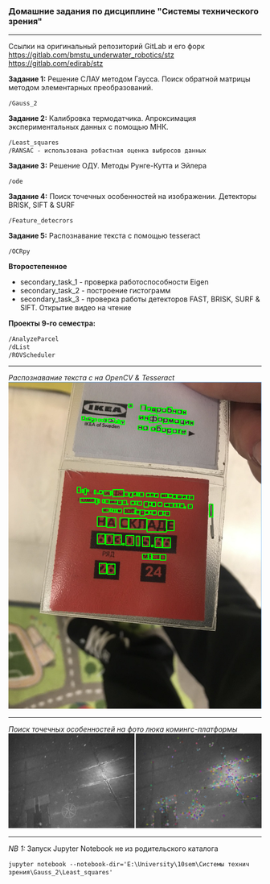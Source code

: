 ### Домашние задания по дисциплине "Системы технического зрения"
***

Ссылки на оригинальный репозиторий GitLab и его форк
https://gitlab.com/bmstu_underwater_robotics/stz
https://gitlab.com/edirab/stz

**Задание 1:** Решение СЛАУ методом Гаусса. Поиск обратной матрицы методом элементарных преобразований.
    
    /Gauss_2

**Задание 2:** Калибровка термодатчика. Апроксимация экспериментальных данных с помощью МНК.

    /Least_squares
	/RANSAC - использована робастная оценка выбросов данных

**Задание 3:** Решение ОДУ. Методы Рунге-Кутта и Эйлера

	/ode

**Задание 4:** Поиск точечных особенностей на изображении. Детекторы BRISK, SIFT & SURF

	/Feature_detecrors
	
**Задание 5:** Распознавание текста с помощью tesseract

	/OCRpy

**Второстепенное**

- secondary_task_1 - проверка работоспособности Eigen 
- secondary_task_2 - построение гистограмм
- secondary_task_3 - проверка работы детекторов FAST, BRISK, SURF & SIFT. Открытие видео на чтение

**Проекты 9-го семестра:**

	/AnalyzeParcel
	/dList
	/ROVScheduler

***
*Распознавание текста с на OpenCV & Tesseract*
![](./OCRpy/imgs/result.PNG)

***

*Поиск точечных особенностей на фото люка комингс-платформы*
![](sample.png)

***

*NB 1:* Запуск Jupyter Notebook не из родительского каталога 
    
    jupyter notebook --notebook-dir='E:\University\10sem\Системы технич зрения\Gauss_2\Least_squares'
	
